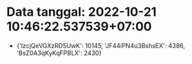 # Data tanggal: 2022-10-21 10:46:22.537539+07:00

* {'lzcjQeVGXzRD5UwK': 10145, 'JF44iPN4u3BshsEX': 4386, 'BsZ0A3qKyKqFPBLX': 2430}

